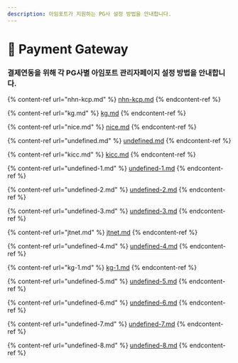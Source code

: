 ```yaml
---
description: 아임포트가 지원하는 PG사 설정 방법을 안내합니다.
---
```


# 🏢 Payment Gateway

### 결제연동을 위해 각 PG사별 아임포트 관리자페이지 설정 방법을 안내합니다.

{% content-ref url="nhn-kcp.md" %}
[nhn-kcp.md](nhn-kcp.md)
{% endcontent-ref %}

{% content-ref url="kg.md" %}
[kg.md](kg.md)
{% endcontent-ref %}

{% content-ref url="nice.md" %}
[nice.md](nice.md)
{% endcontent-ref %}

{% content-ref url="undefined.md" %}
[undefined.md](undefined.md)
{% endcontent-ref %}

{% content-ref url="kicc.md" %}
[kicc.md](kicc.md)
{% endcontent-ref %}

{% content-ref url="undefined-1.md" %}
[undefined-1.md](undefined-1.md)
{% endcontent-ref %}

{% content-ref url="undefined-2.md" %}
[undefined-2.md](undefined-2.md)
{% endcontent-ref %}

{% content-ref url="undefined-3.md" %}
[undefined-3.md](undefined-3.md)
{% endcontent-ref %}

{% content-ref url="jtnet.md" %}
[jtnet.md](jtnet.md)
{% endcontent-ref %}

{% content-ref url="undefined-4.md" %}
[undefined-4.md](undefined-4.md)
{% endcontent-ref %}

{% content-ref url="kg-1.md" %}
[kg-1.md](kg-1.md)
{% endcontent-ref %}

{% content-ref url="undefined-5.md" %}
[undefined-5.md](undefined-5.md)
{% endcontent-ref %}

{% content-ref url="undefined-6.md" %}
[undefined-6.md](undefined-6.md)
{% endcontent-ref %}

{% content-ref url="undefined-7.md" %}
[undefined-7.md](undefined-7.md)
{% endcontent-ref %}

{% content-ref url="undefined-8.md" %}
[undefined-8.md](undefined-8.md)
{% endcontent-ref %}
